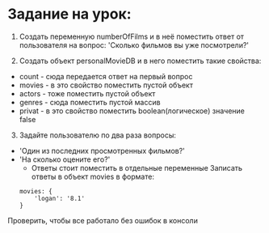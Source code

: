 # Задание на урок:

1) Создать переменную numberOfFilms и в неё поместить ответ от пользователя на вопрос:
'Сколько фильмов вы уже посмотрели?'

2) Создать объект personalMovieDB и в него поместить такие свойства:
  - count - сюда передается ответ на первый вопрос
  - movies - в это свойство поместить пустой объект
  - actors - тоже поместить пустой объект
  - genres - сюда поместить пустой массив
  - privat - в это свойство поместить boolean(логическое) значение false

3) Задайте пользователю по два раза вопросы:
  - 'Один из последних просмотренных фильмов?'
  - 'На сколько оцените его?'
     - Ответы стоит поместить в отдельные переменные
Записать ответы в объект movies в формате:
    ```
    movies: {
        'logan': '8.1'
    }
    ```

Проверить, чтобы все работало без ошибок в консоли

